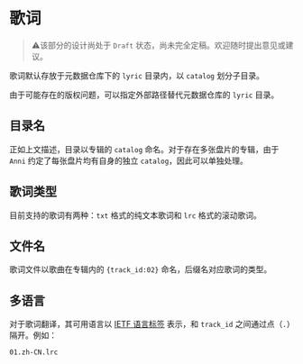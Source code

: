 # 歌词

> ⚠️️该部分的设计尚处于 `Draft` 状态，尚未完全定稿。欢迎随时提出意见或建议。

歌词默认存放于元数据仓库下的 `lyric` 目录内，以 `catalog` 划分子目录。

由于可能存在的版权问题，可以指定外部路径替代元数据仓库的 `lyric` 目录。

## 目录名

正如上文描述，目录以专辑的 `catalog` 命名。对于存在多张盘片的专辑，由于 `Anni` 约定了每张盘片均有自身的独立 `catalog`，因此可以单独处理。

## 歌词类型

目前支持的歌词有两种：`txt` 格式的纯文本歌词和 `lrc` 格式的滚动歌词。

## 文件名

歌词文件以歌曲在专辑内的 `{track_id:02}` 命名，后缀名对应歌词的类型。

## 多语言

对于歌词翻译，其可用语言以 [IETF 语言标签](https://tools.ietf.org/html/bcp47) 表示，和 `track_id` 之间通过点（`.`）隔开。例如：

```
01.zh-CN.lrc
```
